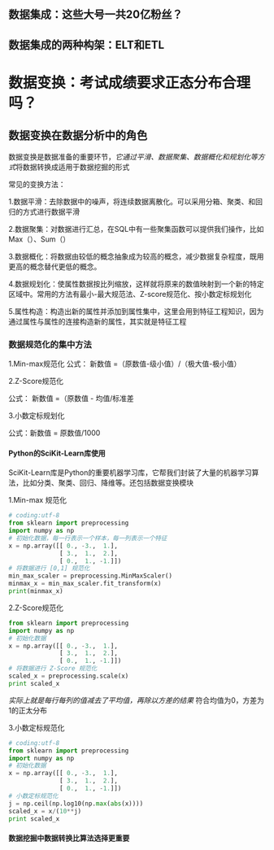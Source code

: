 ## 数据集成：这些大号一共20亿粉丝？ 

## 数据集成的两种构架：ELT和ETL 

# 数据变换：考试成绩要求正态分布合理吗？

## 数据变换在数据分析中的角色

数据变换是数据准备的重要环节，*它通过平滑、数据聚集、数据概化和规划化等方式*将数据转换成适用于数据挖掘的形式

常见的变换方法：

1.数据平滑：去除数据中的噪声，将连续数据离散化。可以采用分箱、聚类、和回归的方式进行数据平滑

2.数据聚集：对数据进行汇总，在SQL中有一些聚集函数可以提供我们操作，比如Max（）、Sum（）

3.数据概化：将数据由较低的概念抽象成为较高的概念，减少数据复杂程度，既用更高的概念替代更低的概念。

4.数据规划化：使属性数据按比列缩放，这样就将原来的数值映射到一个新的特定区域中。常用的方法有最小-最大规范法、Z-score规范化、按小数定标规划化

5.属性构造：构造出新的属性并添加到属性集中，这里会用到特征工程知识，因为通过属性与属性的连接构造新的属性，其实就是特征工程

### 数据规范化的集中方法

1.Min-max规范化
公式： 新数值 =（原数值-级小值）/（极大值-极小值）

2.Z-Score规范化

公式： 新数值 =（原数值 - 均值/标准差

3.小数定标规划化

公式：新数值 = 原数值/1000

#### Python的SciKit-Learn库使用

SciKit-Learn库是Python的重要机器学习库，它帮我们封装了大量的机器学习算法，比如分类、聚类、回归、降维等。还包括数据变换模块

1.Min-max 规范化

```python
# coding:utf-8
from sklearn import preprocessing
import numpy as np
# 初始化数据，每一行表示一个样本，每一列表示一个特征
x = np.array([[ 0., -3.,  1.],
              [ 3.,  1.,  2.],
              [ 0.,  1., -1.]])
# 将数据进行 [0,1] 规范化
min_max_scaler = preprocessing.MinMaxScaler()
minmax_x = min_max_scaler.fit_transform(x)
print(minmax_x)

```

2.Z-Score规范化
```python
from sklearn import preprocessing
import numpy as np
# 初始化数据
x = np.array([[ 0., -3.,  1.],
              [ 3.,  1.,  2.],
              [ 0.,  1., -1.]])
# 将数据进行 Z-Score 规范化
scaled_x = preprocessing.scale(x)
print scaled_x
```

*实际上就是每行每列的值减去了平均值，再除以方差的结果*
符合均值为0，方差为1的正太分布

3.小数定标规范化
```python
# coding:utf-8
from sklearn import preprocessing
import numpy as np
# 初始化数据
x = np.array([[ 0., -3.,  1.],
              [ 3.,  1.,  2.],
              [ 0.,  1., -1.]])
# 小数定标规范化
j = np.ceil(np.log10(np.max(abs(x))))
scaled_x = x/(10**j)
print scaled_x
```

#### 数据挖掘中数据转换比算法选择更重要
